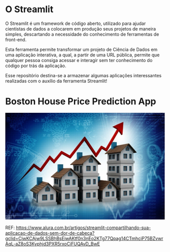 # O Streamlit

O Streamlit é um framework de código aberto, utilizado para ajudar cientistas de dados a colocarem em produção seus projetos de maneira simples, descartando a necessidade do conhecimento de ferramentas de front-end.

Esta ferramenta permite transformar um projeto de Ciência de Dados em uma aplicação interativa, a qual, a partir de uma URL pública, permite que qualquer pessoa consiga acessar e interagir sem ter conhecimento do código por trás da aplicação.

Esse repositório destina-se a armazenar algumas aplicações interessantes realizadas com o auxílio da ferramenta Streamlit!

# Boston House Price Prediction App

![alt text](https://github.com/willianmenegatt/Projetos_Streamlit/blob/main/Regression_Boston/boston_image.jpeg)











REF: https://www.alura.com.br/artigos/streamlit-compartilhando-sua-aplicacao-de-dados-sem-dor-de-cabeca?gclid=CjwKCAjw9LSSBhBsEiwAKtf0n3nEo2KTg77Qpag14CTmhciP75BZvwrAqL-aZ8oS3Kyphjd3PXR5rxoCiFUQAvD_BwE

